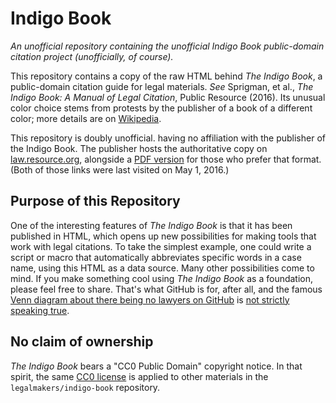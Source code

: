 # Indigo Book
*An unofficial repository containing the unofficial Indigo Book public-domain citation project (unofficially, of course).*

This repository contains a copy of the raw HTML behind *The Indigo Book*, a public-domain citation guide for legal materials. 
*See* Sprigman, et al., *The Indigo Book: A Manual of Legal Citation*, Public Resource (2016). Its unusual color choice stems 
from protests by the publisher of a book of a different color; more details are on [Wikipedia](https://en.wikipedia.org/wiki/The_Indigo_Book).

This repository is doubly unofficial. having no affiliation with the publisher of the Indigo 
Book. The publisher hosts the authoritative copy on [law.resource.org](https://law.resource.org/pub/us/code/blue/IndigoBook.html), 
alongside a [PDF version](https://law.resource.org/pub/us/code/blue/IndigoBook.pdf) for those who prefer
that format. (Both of those links were last visited on May 1, 2016.)

## Purpose of this Repository

One of the interesting features of *The Indigo Book* is that it has been published in HTML, which opens
up new possibilities for making tools that work with legal citations. To take the simplest example, one
could write a script or macro that automatically abbreviates specific words in a case name, 
using this HTML as a data source. Many other possibilities come to mind. If you make something cool 
using *The Indigo Book* as a foundation, please feel free to share. That's what GitHub is for, after all, 
and the famous [Venn diagram about there being no lawyers on GitHub](http://blog.ted.com/further-reading-in-github/)
is [not strictly speaking true](https://github.com/dpp/lawyersongithub).

## No claim of ownership

*The Indigo Book* bears a "CC0 Public Domain" copyright notice. In that spirit, the same [CC0 license](https://creativecommons.org/publicdomain/zero/1.0/legalcode#languages)
is applied to other materials in the `legalmakers/indigo-book` repository.
